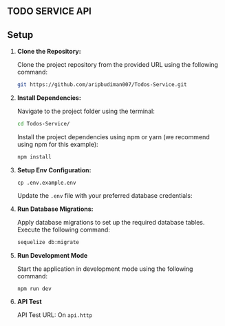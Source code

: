 ## TODO SERVICE API

## Setup
1. **Clone the Repository:**

    Clone the project repository from the provided URL using the following command:
    ```bash 
    git https://github.com/aripbudiman007/Todos-Service.git
    ```
2. **Install Dependencies:**

    Navigate to the project folder using the terminal:
    ```bash
    cd Todos-Service/
    ```
    Install the project dependencies using npm or yarn (we recommend using npm for this example):
    ```bash
    npm install
    ```
3. **Setup Env Configuration:**
    ```
    cp .env.example.env
    ```
    Update the `.env` file with your preferred database credentials:

4. **Run Database Migrations:**

    Apply database migrations to set up the required database tables. Execute the following command:
    ```bash
    sequelize db:migrate
    ```
5. **Run Development Mode**
    
    Start the application in development mode using the following command:
    ```
    npm run dev
    ```

6. **API Test**

    API Test URL: On `api.http`  
